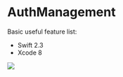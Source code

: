 # AuthManagement

Basic useful feature list:

 * Swift 2.3
 * Xcode 8
 
<img src='https://files.jandi.com/files-private/11444574/52b710512f1317b69b7064a99ff3f1da.png'></img>
 
